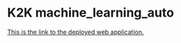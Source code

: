 # K2K machine_learning_auto
[This is the link to the deployed web application.](https://kehindebabawale-machine-learning-auto-home-bx7v4l.streamlit.app/)
